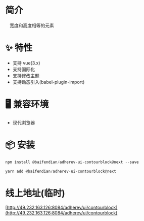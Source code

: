 # 简介
&ensp;&ensp;宽度和高度相等的元素

# ✨ 特性
- 支持 vue(3.x)
- 支持国际化
- 支持修改主题
- 支持动态引入(babel-plugin-import)

# 🖥 兼容环境
- 现代浏览器

# 📦 安装
```javascript
npm install @baifendian/adherev-ui-contourblock@next --save
```

```javascript
yarn add @baifendian/adherev-ui-contourblock@next
```

# 线上地址(临时)
[http://49.232.163.126:8084/adherev/ui/contourblock](http://49.232.163.126:8084/adherev/ui/contourblock)

